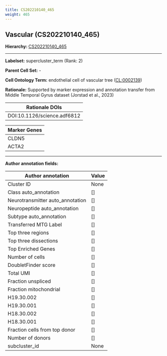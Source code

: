```yaml
---
title: CS202210140_465
weight: 465
---
```

## Vascular (CS202210140_465)
<b>Hierarchy: </b>
[CS202210140_465](../CS202210140_465)

---


**Labelset:** supercluster_term (Rank: 2)

**Parent Cell Set:** -



**Cell Ontology Term:**  endothelial cell of vascular tree ([CL:0002139](https://www.ebi.ac.uk/ols/ontologies/cl/terms?obo_id=CL:0002139)) 

**Rationale:** Supported by marker expression and annotation transfer from Middle Temporal Gyrus dataset (Jorstad et al., 2023)

| Rationale DOIs |
|----------------|
|DOI:10.1126/science.adf6812|

[MARKER GENES.]: #


| Marker Genes |
|--------------|
|CLDN5|
|ACTA2|

---

[TRANSFERRED ANNOTATIONS.]: #


[AUTHOR ANNOTATION FIELDS.]: #


**Author annotation fields:**

| Author annotation | Value |
|-------------------|-------|
|Cluster ID|None|
|Class auto_annotation|[]|
|Neurotransmitter auto_annotation|[]|
|Neuropeptide auto_annotation|[]|
|Subtype auto_annotation|[]|
|Transferred MTG Label|[]|
|Top three regions|[]|
|Top three dissections|[]|
|Top Enriched Genes|[]|
|Number of cells|[]|
|DoubletFinder score|[]|
|Total UMI|[]|
|Fraction unspliced|[]|
|Fraction mitochondrial|[]|
|H19.30.002|[]|
|H19.30.001|[]|
|H18.30.002|[]|
|H18.30.001|[]|
|Fraction cells from top donor|[]|
|Number of donors|[]|
|subcluster_id|None|
